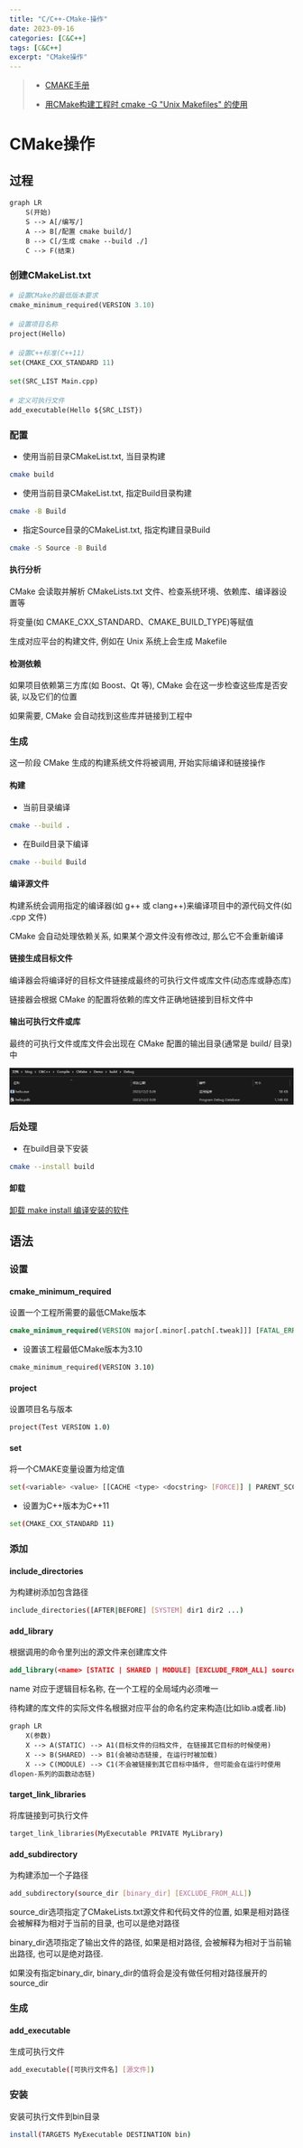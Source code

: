 ```yaml
---
title: "C/C++-CMake-操作"
date: 2023-09-16
categories: [C&C++]
tags: [C&C++]
excerpt: "CMake操作"
---
```


> - [CMAKE手册](https://www.zybuluo.com/khan-lau/note/254724)
> 
> - [用CMake构建工程时 cmake -G "Unix Makefiles" 的使用](https://blog.csdn.net/yangjia_cheng/article/details/111408753)

# CMake操作

## 过程

```mermaid
graph LR
    S(开始)
    S --> A[/编写/]
    A --> B[/配置 cmake build/]
    B --> C[/生成 cmake --build ./]
    C --> F(结束)
```

### 创建CMakeList.txt

```py
# 设置CMake的最低版本要求
cmake_minimum_required(VERSION 3.10)

# 设置项目名称
project(Hello)

# 设置C++标准(C++11)
set(CMAKE_CXX_STANDARD 11) 

set(SRC_LIST Main.cpp)

# 定义可执行文件
add_executable(Hello ${SRC_LIST})
```

### 配置

- 使用当前目录CMakeList.txt, 当目录构建

```sh
cmake build
```

- 使用当前目录CMakeList.txt, 指定Build目录构建

```sh
cmake -B Build
```

- 指定Source目录的CMakeList.txt, 指定构建目录Build

```sh
cmake -S Source -B Build
```

#### 执行分析

CMake 会读取并解析 CMakeLists.txt 文件、检查系统环境、依赖库、编译器设置等

将变量(如 CMAKE_CXX_STANDARD、CMAKE_BUILD_TYPE)等赋值

生成对应平台的构建文件, 例如在 Unix 系统上会生成 Makefile

#### 检测依赖

如果项目依赖第三方库(如 Boost、Qt 等), CMake 会在这一步检查这些库是否安装, 以及它们的位置

如果需要, CMake 会自动找到这些库并链接到工程中

### 生成

这一阶段 CMake 生成的构建系统文件将被调用, 开始实际编译和链接操作

#### 构建

- 当前目录编译

```sh
cmake --build .
```

- 在Build目录下编译

```sh
cmake --build Build
```

#### 编译源文件

构建系统会调用指定的编译器(如 g++ 或 clang++)来编译项目中的源代码文件(如 .cpp 文件)

CMake 会自动处理依赖关系, 如果某个源文件没有修改过, 那么它不会重新编译

#### 链接生成目标文件

编译器会将编译好的目标文件链接成最终的可执行文件或库文件(动态库或静态库)

链接器会根据 CMake 的配置将依赖的库文件正确地链接到目标文件中

#### 输出可执行文件或库

最终的可执行文件或库文件会出现在 CMake 配置的输出目录(通常是 build/ 目录)中

![](https://raw.githubusercontent.com/dmjcb/SelfImgur/main/20231202004223.png)

### 后处理

- 在build目录下安装

```sh
cmake --install build
```

#### 卸载

[卸载 make install 编译安装的软件](https://blog.csdn.net/reasonyuanrobot/article/details/106732047)

## 语法

### 设置

#### cmake_minimum_required

设置一个工程所需要的最低CMake版本

```cmake
cmake_minimum_required(VERSION major[.minor[.patch[.tweak]]] [FATAL_ERROR])
```

- 设置该工程最低CMake版本为3.10

```sh
cmake_minimum_required(VERSION 3.10)
```

#### project

设置项目名与版本

```sh
project(Test VERSION 1.0)
```

#### set

将一个CMAKE变量设置为给定值

```sh
set(<variable> <value> [[CACHE <type> <docstring> [FORCE]] | PARENT_SCOPE])
```

- 设置为C++版本为C++11

```sh
set(CMAKE_CXX_STANDARD 11)
```

### 添加

#### include_directories

为构建树添加包含路径

```sh
include_directories([AFTER|BEFORE] [SYSTEM] dir1 dir2 ...)
```

#### add_library

根据调用的命令里列出的源文件来创建库文件

```cmake
add_library(<name> [STATIC | SHARED | MODULE] [EXCLUDE_FROM_ALL] source1 source2 ... sourceN)
```

name 对应于逻辑目标名称, 在一个工程的全局域内必须唯一

待构建的库文件的实际文件名根据对应平台的命名约定来构造(比如lib<name>.a或者<name>.lib)

```mermaid
graph LR
    X(参数)
    X --> A(STATIC) --> A1(目标文件的归档文件, 在链接其它目标的时候使用)
    X --> B(SHARED) --> B1(会被动态链接, 在运行时被加载)
    X --> C(MODULE) --> C1(不会被链接到其它目标中插件, 但可能会在运行时使用dlopen-系列的函数动态链)
```

#### target_link_libraries

将库链接到可执行文件

```sh
target_link_libraries(MyExecutable PRIVATE MyLibrary)
```

#### add_subdirectory

为构建添加一个子路径

```sh
add_subdirectory(source_dir [binary_dir] [EXCLUDE_FROM_ALL])
```

source_dir选项指定了CMakeLists.txt源文件和代码文件的位置, 如果是相对路径会被解释为相对于当前的目录, 也可以是绝对路径

binary_dir选项指定了输出文件的路径, 如果是相对路径, 会被解释为相对于当前输出路径, 也可以是绝对路径. 

如果没有指定binary_dir, binary_dir的值将会是没有做任何相对路径展开的source_dir

### 生成

#### add_executable

生成可执行文件

```sh
add_executable([可执行文件名] [源文件])
```

### 安装

安装可执行文件到bin目录

```sh
install(TARGETS MyExecutable DESTINATION bin)
```

